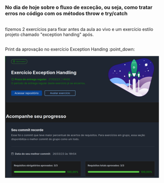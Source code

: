 ### No dia de hoje sobre o fluxo de exceção, ou seja, como tratar erros no código com os métodos throw e try/catch
<br>
fizemos 2 exercícios para fixar antes da aula ao vivo e um exercício estilo projeto chamado "exception handing" após.
<br>
<br>
<p>Print da aprovação no exercício Exception Handing :point_down:</p>
<img src="https://github.com/vinicius-virgilli/trybe-exercicios/blob/main/1%20-%20Fundamentos/6%20-%20Introdu%C3%A7%C3%A3o%20%C3%A0%20JavaScript%20ES6%20e%20Testes%20Unit%C3%A1rios/imagens/print%20da%20aprova%C3%A7%C3%A3o%20no%20exerc%C3%ADcio%20Exception%20Handing.png" alt="Print da aprovação no exercício Exception Handing">
